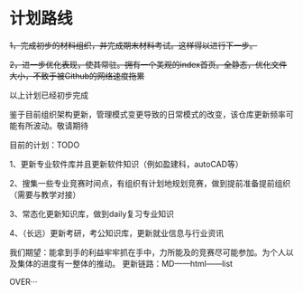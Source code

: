 # 计划路线

~~1，完成初步的材料组织，并完成期末材料考试。这样得以进行下一步。~~

~~2，进一步优化表现，使其常驻。拥有一个美观的index首页。全静态，优化文件大小，不致于被Github的网络速度拖累~~

以上计划已经初步完成

鉴于目前组织架构更新，管理模式变更导致的日常模式的改变，该仓库更新频率可能有所波动。敬请期待

目前的计划：TODO

1、更新专业软件库并且更新软件知识（例如盈建科，autoCAD等）

2、搜集一些专业竞赛时间点，有组织有计划地规划竞赛，做到提前准备提前组织（需要与教学对接）

3、常态化更新知识库，做到daily复习专业知识

4、（长远）更新考研，考公知识库，更新就业信息与行业资讯

我们期望：能拿到手的利益牢牢抓在手中，力所能及的竞赛尽可能参加。为个人以及集体的进度有一整体的推动。
更新链路：MD——html——list

OVER···
